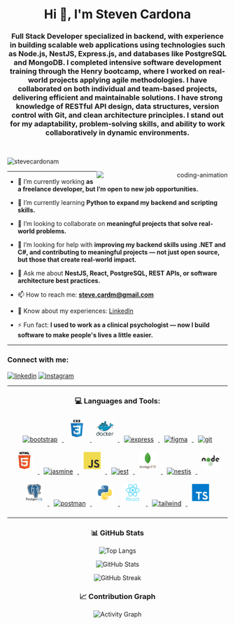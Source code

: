<h1 align="center">Hi 👋, I'm Steven Cardona</h1>
<h3 align="center">
Full Stack Developer specialized in backend, with experience in building scalable web applications using technologies such as Node.js, NestJS, Express.js, and databases like PostgreSQL and MongoDB. I completed intensive software development training through the Henry bootcamp, where I worked on real-world projects applying agile methodologies. I have collaborated on both individual and team-based projects, delivering efficient and maintainable solutions. I have strong knowledge of RESTful API design, data structures, version control with Git, and clean architecture principles. I stand out for my adaptability, problem-solving skills, and ability to work collaboratively in dynamic environments.
</h3>

<br>

<p align="left">
  <img src="https://komarev.com/ghpvc/?username=stevecardonam&label=Profile%20views&color=0e75b6&style=flat" alt="stevecardonam" />
</p>

<p align="right">
  <img align="right" src="https://github.com/Adam-pw/Adam-pw/blob/main/animation_500_kxa883sd.gif" alt="coding-animation" width="300" />
</p>

---

- 🔭 I’m currently working **as a freelance developer, but I’m open to new job opportunities.**

- 🌱 I’m currently learning **Python to expand my backend and scripting skills.**

- 👯 I’m looking to collaborate on **meaningful projects that solve real-world problems.**

- 🤝 I’m looking for help with **improving my backend skills using .NET and C#, and contributing to meaningful projects — not just open source, but those that create real-world impact.**

- 💬 Ask me about **NestJS, React, PostgreSQL, REST APIs, or software architecture best practices.**

- 📫 How to reach me: **steve.cardm@gmail.com**

- 📄 Know about my experiences: [LinkedIn](https://www.linkedin.com/in/steven-cardona-162014183/)

- ⚡ Fun fact: **I used to work as a clinical psychologist — now I build software to make people's lives a little easier.**

---

<h3 align="left">Connect with me:</h3>
<p align="left">
  <a href="https://www.linkedin.com/in/steven-cardona-162014183/" target="blank"><img align="center"
      src="https://raw.githubusercontent.com/rahuldkjain/github-profile-readme-generator/master/src/images/icons/Social/linked-in-alt.svg"
      alt="linkedin" height="30" width="40" /></a>
  <a href="https://instagram.com/steve.cardm" target="blank"><img align="center"
      src="https://raw.githubusercontent.com/rahuldkjain/github-profile-readme-generator/master/src/images/icons/Social/instagram.svg"
      alt="instagram" height="30" width="40" /></a>
</p>

---

<h3 align="center">💻 Languages and Tools:</h3>

<p align="center">
  <a href="https://getbootstrap.com" target="_blank" rel="noreferrer">
    <img src="https://camo.githubusercontent.com/ecd695fb1ffadab6633f9fcdffaeebc58f3cca722260f0dec7dc607bd9d0e740/68747470733a2f2f676574626f6f7473747261702e636f6d2f646f63732f352e322f6173736574732f6272616e642f626f6f7473747261702d6c6f676f2d736861646f772e706e67" alt="bootstrap" width="40" height="40" style="margin: 10px"/>
  </a>
  <a href="https://developer.mozilla.org/en-US/docs/Web/CSS" target="_blank" rel="noreferrer">
    <img src="https://raw.githubusercontent.com/devicons/devicon/master/icons/css3/css3-original-wordmark.svg" alt="css3" width="40" height="40" style="margin: 10px"/>
  </a>
  <a href="https://www.docker.com/" target="_blank" rel="noreferrer">
    <img src="https://raw.githubusercontent.com/devicons/devicon/master/icons/docker/docker-original-wordmark.svg" alt="docker" width="40" height="40" style="margin: 10px"/>
  </a>
  <a href="https://expressjs.com/" target="_blank" rel="noreferrer">
    <img src="https://img.icons8.com/nolan/512/express-js.png" alt="express" width="40" height="40" style="margin: 10px"/>
  </a>
  <a href="https://www.figma.com/" target="_blank" rel="noreferrer">
    <img src="https://www.vectorlogo.zone/logos/figma/figma-icon.svg" alt="figma" width="40" height="40" style="margin: 10px"/>
  </a>
  <a href="https://git-scm.com/" target="_blank" rel="noreferrer">
    <img src="https://www.vectorlogo.zone/logos/git-scm/git-scm-icon.svg" alt="git" width="40" height="40" style="margin: 10px"/>
  </a>
  <a href="https://developer.mozilla.org/en-US/docs/Web/HTML" target="_blank" rel="noreferrer">
    <img src="https://raw.githubusercontent.com/devicons/devicon/master/icons/html5/html5-original-wordmark.svg" alt="html5" width="40" height="40" style="margin: 10px"/>
  </a>
  <a href="https://jasmine.github.io/" target="_blank" rel="noreferrer">
    <img src="https://www.vectorlogo.zone/logos/jasmine/jasmine-icon.svg" alt="jasmine" width="40" height="40" style="margin: 10px"/>
  </a>
  <a href="https://developer.mozilla.org/en-US/docs/Web/JavaScript" target="_blank" rel="noreferrer">
    <img src="https://raw.githubusercontent.com/devicons/devicon/master/icons/javascript/javascript-original.svg" alt="javascript" width="40" height="40" style="margin: 10px"/>
  </a>
  <a href="https://jestjs.io/" target="_blank" rel="noreferrer">
    <img src="https://www.vectorlogo.zone/logos/jestjsio/jestjsio-icon.svg" alt="jest" width="40" height="40" style="margin: 10px"/>
  </a>
  <a href="https://www.mongodb.com/" target="_blank" rel="noreferrer">
    <img src="https://raw.githubusercontent.com/devicons/devicon/master/icons/mongodb/mongodb-original-wordmark.svg" alt="mongodb" width="40" height="40" style="margin: 10px"/>
  </a>
  <a href="https://nestjs.com/" target="_blank" rel="noreferrer">
    <img src="https://www.svgrepo.com/show/373863/nest-middleware-js.svg" alt="nestjs" width="40" height="40" style="margin: 10px"/>
  </a>
  <a href="https://nodejs.org/" target="_blank" rel="noreferrer">
    <img src="https://raw.githubusercontent.com/devicons/devicon/master/icons/nodejs/nodejs-original-wordmark.svg" alt="nodejs" width="40" height="40" style="margin: 10px"/>
  </a>
  <a href="https://www.postgresql.org/" target="_blank" rel="noreferrer">
    <img src="https://raw.githubusercontent.com/devicons/devicon/master/icons/postgresql/postgresql-original-wordmark.svg" alt="postgresql" width="40" height="40" style="margin: 10px"/>
  </a>
  <a href="https://www.postman.com/" target="_blank" rel="noreferrer">
    <img src="https://www.vectorlogo.zone/logos/getpostman/getpostman-icon.svg" alt="postman" width="40" height="40" style="margin: 10px"/>
  </a>
  <a href="https://www.python.org/" target="_blank" rel="noreferrer">
    <img src="https://raw.githubusercontent.com/devicons/devicon/master/icons/python/python-original.svg" alt="python" width="40" height="40" style="margin: 10px"/>
  </a>
  <a href="https://react.dev/" target="_blank" rel="noreferrer">
    <img src="https://raw.githubusercontent.com/devicons/devicon/master/icons/react/react-original-wordmark.svg" alt="react" width="40" height="40" style="margin: 10px"/>
  </a>
  <a href="https://tailwindcss.com/" target="_blank" rel="noreferrer">
    <img src="https://www.vectorlogo.zone/logos/tailwindcss/tailwindcss-icon.svg" alt="tailwind" width="40" height="40" style="margin: 10px"/>
  </a>
  <a href="https://www.typescriptlang.org/" target="_blank" rel="noreferrer">
    <img src="https://raw.githubusercontent.com/devicons/devicon/master/icons/typescript/typescript-original.svg" alt="typescript" width="40" height="40" style="margin: 10px"/>
  </a>
</p>

---

<h3 align="center">📊 GitHub Stats</h3>

<p align="center">
  <img src="https://github-readme-stats.vercel.app/api/top-langs?username=stevecardonam&show_icons=true&locale=en&layout=compact&theme=dark&bg_color=0d1117&text_color=ffffff" alt="Top Langs" />
</p>

<p align="center">
  <img src="https://github-readme-stats.vercel.app/api?username=stevecardonam&show_icons=true&locale=en&theme=dark&bg_color=0d1117&text_color=ffffff" alt="GitHub Stats" />
</p>

<p align="center">
  <img src="https://github-readme-streak-stats.herokuapp.com/?user=stevecardonam&theme=dark&background=0d1117&date_format=M%20j%5B%2C%20Y%5D" alt="GitHub Streak" />
</p>

<h3 align="center">📈 Contribution Graph</h3>

<p align="center">
  <img src="https://github-readme-activity-graph.vercel.app/graph?username=stevecardonam&theme=github-compact&bg_color=0d1117&color=ffffff&line=58a6ff&point=ffffff" alt="Activity Graph" />
</p>

